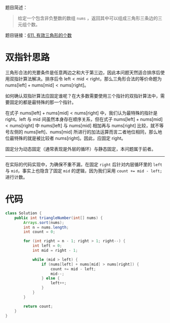 题目简述：

> 给定一个包含非负整数的数组 `nums` ，返回其中可以组成三角形三条边的三元组个数。

题目链接：[611. 有效三角形的个数](https://leetcode.cn/problems/valid-triangle-number/)

# 双指针思路

三角形合法的充要条件是任意两边之和大于第三边，因此本问题天然适合排序后使用双指针算法解决。排序后令 $\mathrm{left}<\mathrm{mid}<\mathrm{right}$，那么三角形合法的等价命题为 $\mathrm{nums}[\mathrm{left}]+\mathrm{nums}[\mathrm{mid}]<\mathrm{nums}[\mathrm{right}]$。

如何确认双指针算法应固定谁呢？在大多数需要使用三个指针的双指针算法中，需要固定的都是最特殊的那一个指针。

在式子 $\mathrm{nums}[\mathrm{left}]+\mathrm{nums}[\mathrm{mid}]<\mathrm{nums}[\mathrm{right}]$ 中，我们认为最特殊的指针是 $\mathrm{right}$。$\mathrm{left}$ 与 $\mathrm{mid}$ 间虽然本身存在顺序关系，但在式子 $\mathrm{nums}[\mathrm{left}]+\mathrm{nums}[\mathrm{mid}]<\mathrm{nums}[\mathrm{right}]$ 中 $\mathrm{nums}[\mathrm{left}]$ 与 $\mathrm{nums}[\mathrm{mid}]$ 相加再与 $\mathrm{nums}[\mathrm{right}]$ 比较，就不等号左侧的 $\mathrm{nums}[\mathrm{left}]$、$\mathrm{nums}[\mathrm{mid}]$ 所进行的加法运算而言二者地位相同，那么地位最特殊的就是被比较者 $\mathrm{nums}[\mathrm{right}]$。因此，应固定 $\mathrm{right}$。

固定分为动态固定（通常表现是外层的循环）与静态固定，本问题属于前者。

---

在实际的代码实现中，为确保不重不漏，在固定 `right` 后针对内层循环里的 `left` 与 `mid`，事实上也隐含了固定 `mid` 的逻辑，因为我们采用 `count += mid - left;` 进行计数。

# 代码

```java
class Solution {
    public int triangleNumber(int[] nums) {
        Arrays.sort(nums);
        int n = nums.length;
        int count = 0;

        for (int right = n - 1; right > 1; right--) {
            int left = 0;
            int mid = right - 1;

            while (mid > left) {
                if (nums[left] + nums[mid] > nums[right]) {
                    count += mid - left;
                    mid--;
                } else {
                    left++;
                }
            }
        }

        return count;
    }
}
```